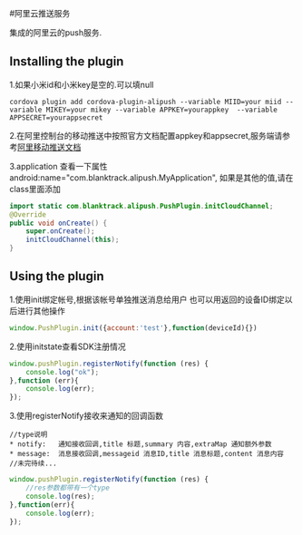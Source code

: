 #阿里云推送服务

集成的阿里云的push服务.

## Installing the plugin

1.如果小米id和小米key是空的.可以填null
```
cordova plugin add cordova-plugin-alipush --variable MIID=your miid --variable MIKEY=your mikey --variable APPKEY=yourappkey  --variable APPSECRET=yourappsecret
```

2.在阿里控制台的移动推送中按照官方文档配置appkey和appsecret,服务端请参考[阿里移动推送文档](https://help.aliyun.com/document_detail/48038.html?spm=5176.doc30066.6.591.hYl0WZ "移动推送文档")

3.application 查看一下属性 android:name="com.blanktrack.alipush.MyApplication",
    如果是其他的值,请在class里面添加
```java
import static com.blanktrack.alipush.PushPlugin.initCloudChannel;
@Override
public void onCreate() {
    super.onCreate();
    initCloudChannel(this);
}
```

## Using the plugin

1.使用init绑定帐号,根据该帐号单独推送消息给用户
也可以用返回的设备ID绑定以后进行其他操作
```javascript
window.PushPlugin.init({account:'test'},function(deviceId){})
```
2.使用initstate查看SDK注册情况
```javascript
window.pushPlugin.registerNotify(function (res) {
    console.log("ok");
},function (err){
    console.log(err);
});
```

3.使用registerNotify接收来通知的回调函数
```
//type说明
* notify:   通知接收回调,title 标题,summary 内容,extraMap 通知额外参数
* message:  消息接收回调,messageid 消息ID,title 消息标题,content 消息内容
//未完待续...
```

```javascript
window.pushPlugin.registerNotify(function (res) {
    //res参数都带有一个type
    console.log(res);
},function(err){
    console.log(err);
});
```
